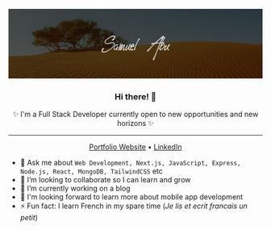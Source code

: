 ![profile header image](https://github.com/abu-git/abu-git/blob/main/readme_image.jpg)

<!-- ### Hi there 👋 -->

<!--
**abu-git/abu-git** is a ✨ _special_ ✨ repository because its `README.md` (this file) appears on your GitHub profile.

Here are some ideas to get you started:

- 🔭 I’m currently working on ...
- 🌱 I’m currently learning ...
- 👯 I’m looking to collaborate on ...
- 🤔 I’m looking for help with ...
- 💬 Ask me about ...
- 📫 How to reach me: ...
- 😄 Pronouns: ...
- ⚡ Fun fact: ...
-->

<h3 align="center">Hi there! 👋</h3>
<p align="center">✨ I'm a Full Stack Developer currently open to new opportunities and new horizons ✨</p>

---
<p align="center">
    <a href="https://sam-cv.vercel.app/">Portfolio Website</a> •
    <a href="https://www.linkedin.com/in/abu-samuel/">LinkedIn</a>
</p>


- 💬 Ask me about `Web Development, Next.js, JavaScript, Express, Node.js, React, MongoDB, TailwindCSS` etc
- 👯 I’m looking to collaborate so I can learn and grow
- 🔭 I’m currently working on a blog
- 🌱 I'm looking forward to learn more about mobile app development
- :zap: Fun fact: I learn French in my spare time (*Je lis et ecrit francais un petit*)
